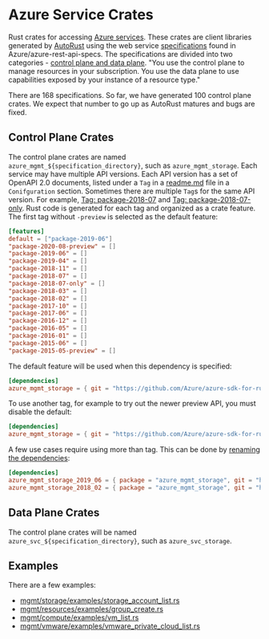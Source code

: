 # Azure Service Crates

Rust crates for accessing [Azure services](https://azure.microsoft.com/services/). These crates are client libraries generated by [AutoRust](https://github.com/ctaggart/autorust) using the web service [specifications](https://github.com/Azure/azure-rest-api-specs/tree/master/specification) found in Azure/azure-rest-api-specs. The specifications are divided into two categories - [control plane and data plane](https://docs.microsoft.com/azure/azure-resource-manager/management/control-plane-and-data-plane). "You use the control plane to manage resources in your subscription. You use the data plane to use capabilities exposed by your instance of a resource type."

There are 168 specifications. So far, we have generated 100 control plane crates. We expect that number to go up as AutoRust matures and bugs are fixed.

## Control Plane Crates
The control plane crates are named `azure_mgmt_${specification_directory}`, such as `azure_mgmt_storage`. Each service may have multiple API versions. Each API version has a set of OpenAPI 2.0 documents, listed under a `Tag` in a [readme.md](https://github.com/Azure/azure-rest-api-specs/blob/master/specification/storage/resource-manager/readme.md) file in a `Conifguration` section. Sometimes there are multiple `Tag`s for the same API version. For example, [Tag: package-2018-07](https://github.com/Azure/azure-rest-api-specs/blob/master/specification/storage/resource-manager/readme.md#tag-package-2018-07) and [Tag: package-2018-07-only](https://github.com/Azure/azure-rest-api-specs/blob/master/specification/storage/resource-manager/readme.md#tag-package-2018-07-only). Rust code is generated for each tag and organized as a crate feature. The first tag without `-preview` is selected as the default feature:

``` toml
[features]
default = ["package-2019-06"]
"package-2020-08-preview" = []
"package-2019-06" = []
"package-2019-04" = []
"package-2018-11" = []
"package-2018-07" = []
"package-2018-07-only" = []
"package-2018-03" = []
"package-2018-02" = []
"package-2017-10" = []
"package-2017-06" = []
"package-2016-12" = []
"package-2016-05" = []
"package-2016-01" = []
"package-2015-06" = []
"package-2015-05-preview" = []
```

The default feature will be used when this dependency is specified:
``` toml
[dependencies]
azure_mgmt_storage = { git = "https://github.com/Azure/azure-sdk-for-rust" }
```

To use another tag, for example to try out the newer preview API, you must disable the default:
``` toml
[dependencies]
azure_mgmt_storage = { git = "https://github.com/Azure/azure-sdk-for-rust", default-features = false, features = ["package-2020-08-preview"] }
```

A few use cases require using more than tag. This can be done by [renaming the dependencies](https://doc.rust-lang.org/cargo/reference/specifying-dependencies.html#renaming-dependencies-in-cargotoml):
``` toml
[dependencies]
azure_mgmt_storage_2019_06 = { package = "azure_mgmt_storage", git = "https://github.com/Azure/azure-sdk-for-rust", default-features = false, features = ["package-2019-06"] }
azure_mgmt_storage_2018_02 = { package = "azure_mgmt_storage", git = "https://github.com/Azure/azure-sdk-for-rust", default-features = false, features = ["package-2018-02"] }
```

## Data Plane Crates
The control plane crates will be named `azure_svc_${specification_directory}`, such as `azure_svc_storage`. 

## Examples
There are a few examples:
- [mgmt/storage/examples/storage_account_list.rs](mgmt/storage/examples/storage_account_list.rs)
- [mgmt/resources/examples/group_create.rs](mgmt/resources/examples/group_create.rs)
- [mgmt/compute/examples/vm_list.rs](mgmt/compute/examples/vm_list.rs)
- [mgmt/vmware/examples/vmware_private_cloud_list.rs](mgmt/vmware/examples/vmware_private_cloud_list.rs)